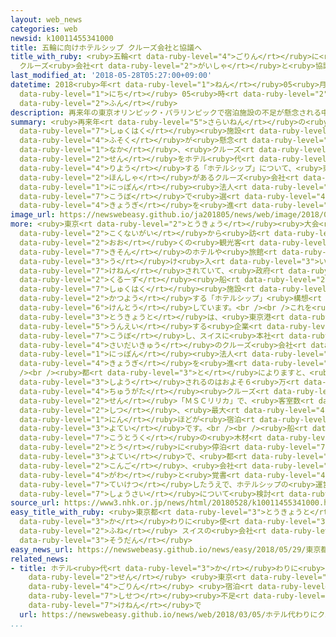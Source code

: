 ```yaml
---
layout: web_news
categories: web
newsid: k10011455341000
title: 五輪に向けホテルシップ クルーズ会社と協議へ
title_with_ruby: <ruby>五輪<rt data-ruby-level="4">ごりん</rt></ruby>に<ruby>向<rt data-ruby-level="3">む</rt></ruby>けホテルシップ
  クルーズ<ruby>会社<rt data-ruby-level="2">がいしゃ</rt></ruby>と<ruby>協議<rt data-ruby-level="4">きょうぎ</rt></ruby>へ
last_modified_at: '2018-05-28T05:27:00+09:00'
datetime: 2018<ruby>年<rt data-ruby-level="1">ねん</rt></ruby>05<ruby>月<rt data-ruby-level="1">がつ</rt></ruby>28<ruby>日<rt
  data-ruby-level="1">にち</rt></ruby> 05<ruby>時<rt data-ruby-level="2">じ</rt></ruby>27<ruby>分<rt
  data-ruby-level="2">ふん</rt></ruby>
description: 再来年の東京オリンピック・パラリンピックで宿泊施設の不足が懸念される中、クルーズ船をホテル代わりに利用する「ホテルシップ」について、東京都はスイスに本社があるクルーズ会社の日本法人を公募で選び、協議を進めていくことになりました。
summary: <ruby>再来年<rt data-ruby-level="5">さらいねん</rt></ruby>の<ruby>東京<rt data-ruby-level="2">とうきょう</rt></ruby>オリンピック・パラリンピックで<ruby>宿泊<rt
  data-ruby-level="7">しゅくはく</rt></ruby><ruby>施設<rt data-ruby-level="7">しせつ</rt></ruby>の<ruby>不足<rt
  data-ruby-level="4">ふそく</rt></ruby>が<ruby>懸念<rt data-ruby-level="7">けねん</rt></ruby>される<ruby>中<rt
  data-ruby-level="1">なか</rt></ruby>、<ruby>クルーズ<rt data-ruby-level="2">くるーず</rt></ruby><ruby>船<rt
  data-ruby-level="2">せん</rt></ruby>をホテル<ruby>代<rt data-ruby-level="3">か</rt></ruby>わりに<ruby>利用<rt
  data-ruby-level="4">りよう</rt></ruby>する「ホテルシップ」について、<ruby>東京都<rt data-ruby-level="3">とうきょうと</rt></ruby>はスイスに<ruby>本社<rt
  data-ruby-level="2">ほんしゃ</rt></ruby>があるクルーズ<ruby>会社<rt data-ruby-level="2">がいしゃ</rt></ruby>の<ruby>日本<rt
  data-ruby-level="1">にっぽん</rt></ruby><ruby>法人<rt data-ruby-level="4">ほうじん</rt></ruby>を<ruby>公募<rt
  data-ruby-level="7">こうぼ</rt></ruby>で<ruby>選<rt data-ruby-level="4">えら</rt></ruby>び、<ruby>協議<rt
  data-ruby-level="4">きょうぎ</rt></ruby>を<ruby>進<rt data-ruby-level="3">すす</rt></ruby>めていくことになりました。
image_url: https://newswebeasy.github.io/ja201805/news/web/image/2018/05/28/K10011455341_1805280751_1805280756_01_02.jpg
more: <ruby>東京<rt data-ruby-level="2">とうきょう</rt></ruby><ruby>大会<rt data-ruby-level="2">たいかい</rt></ruby>では、<ruby>国内外<rt
  data-ruby-level="2">こくないがい</rt></ruby>から<ruby>訪<rt data-ruby-level="7">おとず</rt></ruby>れる<ruby>多<rt
  data-ruby-level="2">おお</rt></ruby>くの<ruby>観光客<rt data-ruby-level="4">かんこうきゃく</rt></ruby>などを、<ruby>既存<rt
  data-ruby-level="7">きそん</rt></ruby>のホテルや<ruby>旅館<rt data-ruby-level="3">りょかん</rt></ruby>では<ruby>受<rt
  data-ruby-level="3">う</rt></ruby>け<ruby>入<rt data-ruby-level="3">い</rt></ruby>れられないことが<ruby>懸念<rt
  data-ruby-level="7">けねん</rt></ruby>されていて、<ruby>政府<rt data-ruby-level="5">せいふ</rt></ruby>は<ruby>クルーズ<rt
  data-ruby-level="2">くるーず</rt></ruby><ruby>船<rt data-ruby-level="2">せん</rt></ruby>を<ruby>宿泊<rt
  data-ruby-level="7">しゅくはく</rt></ruby><ruby>施設<rt data-ruby-level="7">しせつ</rt></ruby>として<ruby>活用<rt
  data-ruby-level="2">かつよう</rt></ruby>する「ホテルシップ」<ruby>構想<rt data-ruby-level="5">こうそう</rt></ruby>を<ruby>検討<rt
  data-ruby-level="6">けんとう</rt></ruby>しています。<br /><br />これを<ruby>受<rt data-ruby-level="3">う</rt></ruby>け<ruby>東京都<rt
  data-ruby-level="3">とうきょうと</rt></ruby>は、<ruby>東京港<rt data-ruby-level="3">とうきょうこう</rt></ruby>でホテルシップを<ruby>運営<rt
  data-ruby-level="5">うんえい</rt></ruby>する<ruby>企業<rt data-ruby-level="7">きぎょう</rt></ruby>を<ruby>公募<rt
  data-ruby-level="7">こうぼ</rt></ruby>し、スイスに<ruby>本社<rt data-ruby-level="2">ほんしゃ</rt></ruby>があるヨーロッパ<ruby>最大級<rt
  data-ruby-level="4">さいだいきゅう</rt></ruby>のクルーズ<ruby>会社<rt data-ruby-level="2">がいしゃ</rt></ruby>「ＭＳＣクルーズ」の<ruby>日本<rt
  data-ruby-level="1">にっぽん</rt></ruby><ruby>法人<rt data-ruby-level="4">ほうじん</rt></ruby>と<ruby>協議<rt
  data-ruby-level="4">きょうぎ</rt></ruby>を<ruby>進<rt data-ruby-level="3">すす</rt></ruby>めていくことになりました。<br
  /><br /><ruby>都<rt data-ruby-level="3">と</rt></ruby>によりますと、<ruby>今回<rt data-ruby-level="2">こんかい</rt></ruby><ruby>使用<rt
  data-ruby-level="3">しよう</rt></ruby>されるのはおよそ６<ruby>万<rt data-ruby-level="2">まん</rt></ruby>５０００トンの<ruby>中型<rt
  data-ruby-level="4">ちゅうがた</rt></ruby><ruby>クルーズ<rt data-ruby-level="2">くるーず</rt></ruby><ruby>船<rt
  data-ruby-level="2">せん</rt></ruby>「ＭＳＣリリカ」で、<ruby>客室数<rt data-ruby-level="3">きゃくしつすう</rt></ruby>はおよそ１０００<ruby>室<rt
  data-ruby-level="2">しつ</rt></ruby>、<ruby>最大<rt data-ruby-level="4">さいだい</rt></ruby>で２６００<ruby>人<rt
  data-ruby-level="1">にん</rt></ruby>ほどが<ruby>宿泊<rt data-ruby-level="7">しゅくはく</rt></ruby>できる<ruby>予定<rt
  data-ruby-level="3">よてい</rt></ruby>です。<br /><br /><ruby>船<rt data-ruby-level="2">ふね</rt></ruby>は、<ruby>江東区<rt
  data-ruby-level="7">こうとうく</rt></ruby>の<ruby>木材<rt data-ruby-level="4">もくざい</rt></ruby>ふ<ruby>頭<rt
  data-ruby-level="2">とう</rt></ruby>に<ruby>停泊<rt data-ruby-level="7">ていはく</rt></ruby>する<ruby>予定<rt
  data-ruby-level="3">よてい</rt></ruby>で、<ruby>都<rt data-ruby-level="3">と</rt></ruby>は<ruby>今後<rt
  data-ruby-level="2">こんご</rt></ruby>、<ruby>会社<rt data-ruby-level="2">かいしゃ</rt></ruby><ruby>側<rt
  data-ruby-level="4">がわ</rt></ruby>と<ruby>覚書<rt data-ruby-level="4">おぼえがき</rt></ruby>を<ruby>締結<rt
  data-ruby-level="7">ていけつ</rt></ruby>したうえで、ホテルシップの<ruby>運営<rt data-ruby-level="5">うんえい</rt></ruby>の<ruby>詳細<rt
  data-ruby-level="7">しょうさい</rt></ruby>について<ruby>検討<rt data-ruby-level="6">けんとう</rt></ruby>することにしています。
source_url: https://www3.nhk.or.jp/news/html/20180528/k10011455341000.html
easy_title_with_ruby: <ruby>東京都<rt data-ruby-level="3">とうきょうと</rt></ruby> ホテルの<ruby>代<rt
  data-ruby-level="3">か</rt></ruby>わりに<ruby>使<rt data-ruby-level="3">つか</rt></ruby>う<ruby>船<rt
  data-ruby-level="2">ふね</rt></ruby> スイスの<ruby>会社<rt data-ruby-level="2">かいしゃ</rt></ruby>と<ruby>相談<rt
  data-ruby-level="3">そうだん</rt></ruby>
easy_news_url: https://newswebeasy.github.io/news/easy/2018/05/29/東京都-ホテルの代わりに使う船-スイスの会社と相談
related_news:
- title: ホテル<ruby>代<rt data-ruby-level="3">か</rt></ruby>わりに<ruby>クルーズ<rt data-ruby-level="2">くるーず</rt></ruby><ruby>船<rt
    data-ruby-level="2">せん</rt></ruby> <ruby>東京<rt data-ruby-level="2">とうきょう</rt></ruby><ruby>五輪<rt
    data-ruby-level="4">ごりん</rt></ruby> <ruby>宿泊<rt data-ruby-level="7">しゅくはく</rt></ruby><ruby>施設<rt
    data-ruby-level="7">しせつ</rt></ruby><ruby>不足<rt data-ruby-level="4">ぶそく</rt></ruby>の<ruby>懸念<rt
    data-ruby-level="7">けねん</rt></ruby>で
  url: https://newswebeasy.github.io/news/web/2018/03/05/ホテル代わりにクルーズ船-東京五輪-宿泊施設不足の懸念で
...
```

